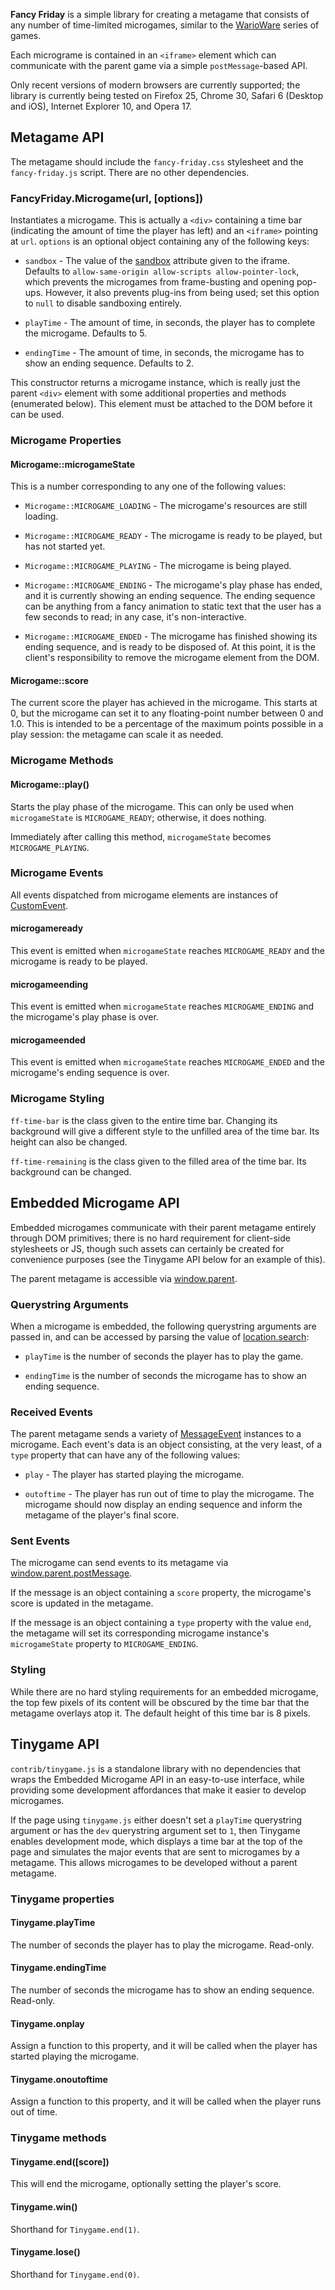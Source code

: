 **Fancy Friday** is a simple library for creating a metagame that consists of
any number of time-limited microgames, similar to the [WarioWare][] series
of games.

Each micrograme is contained in an `<iframe>` element which can communicate
with the parent game via a simple `postMessage`-based API.

Only recent versions of modern browsers are currently supported; the
library is currently being tested on Firefox 25, Chrome 30,
Safari 6 (Desktop and iOS), Internet Explorer 10, and Opera 17.

## Metagame API

The metagame should include the `fancy-friday.css` stylesheet and the
`fancy-friday.js` script. There are no other dependencies.

### **FancyFriday.Microgame(url, [options])**

Instantiates a microgame. This is actually a `<div>` containing a time bar
(indicating the amount of time the player has left) and an `<iframe>` pointing
at `url`. `options` is an optional object containing any of the following
keys:

* `sandbox` - The value of the [sandbox][] attribute given to the iframe.
  Defaults to `allow-same-origin allow-scripts allow-pointer-lock`, which
  prevents the microgames from frame-busting and opening pop-ups. However,
  it also prevents plug-ins from being used; set this option to `null`
  to disable sandboxing entirely.

* `playTime` - The amount of time, in seconds, the player has to
  complete the microgame. Defaults to 5.

* `endingTime` - The amount of time, in seconds, the microgame has
  to show an ending sequence. Defaults to 2.

This constructor returns a microgame instance, which is really just the
parent `<div>` element with some additional properties and methods
(enumerated below). This element must be attached to the DOM before it
can be used.

### Microgame Properties

#### **Microgame::microgameState**

This is a number corresponding to any one of the following values:

* `Microgame::MICROGAME_LOADING` - The microgame's resources are still
  loading.

* `Microgame::MICROGAME_READY` - The microgame is ready to be played, but
  has not started yet.

* `Microgame::MICROGAME_PLAYING` - The microgame is being played.

* `Microgame::MICROGAME_ENDING` - The microgame's play phase has ended, and
  it is currently showing an ending sequence. The ending sequence can be
  anything from a fancy animation to static text that the user has a few
  seconds to read; in any case, it's non-interactive.

* `Microgame::MICROGAME_ENDED` - The microgame has finished showing its ending
  sequence, and is ready to be disposed of. At this point, it is the
  client's responsibility to remove the microgame element from the DOM.

#### **Microgame::score**

The current score the player has achieved in the microgame. This starts at 0,
but the microgame can set it to any floating-point number between 0 and 1.0.
This is intended to be a percentage of the maximum points possible in a
play session: the metagame can scale it as needed.

### Microgame Methods

#### **Microgame::play()**

Starts the play phase of the microgame. This can only be used when 
`microgameState` is `MICROGAME_READY`; otherwise, it does nothing.

Immediately after calling this method, `microgameState` becomes
`MICROGAME_PLAYING`.

### Microgame Events

All events dispatched from microgame elements are instances of
[CustomEvent][].

#### microgameready

This event is emitted when `microgameState` reaches `MICROGAME_READY` and
the microgame is ready to be played.

#### microgameending

This event is emitted when `microgameState` reaches `MICROGAME_ENDING` and
the microgame's play phase is over.

#### microgameended

This event is emitted when `microgameState` reaches `MICROGAME_ENDED` and
the microgame's ending sequence is over.

### Microgame Styling

`ff-time-bar` is the class given to the entire time bar. Changing its
background will give a different style to the unfilled area of the time
bar. Its height can also be changed.

`ff-time-remaining` is the class given to the filled area of the time
bar. Its background can be changed.

## Embedded Microgame API

Embedded microgames communicate with their parent metagame entirely through
DOM primitives; there is no hard requirement for client-side stylesheets or
JS, though such assets can certainly be created for convenience purposes (see
the Tinygame API below for an example of this).

The parent metagame is accessible via [window.parent][].

### Querystring Arguments

When a microgame is embedded, the following querystring arguments are passed
in, and can be accessed by parsing the value of [location.search][]:

* `playTime` is the number of seconds the player has to play the game.

* `endingTime` is the number of seconds the microgame has to show an
  ending sequence.

### Received Events

The parent metagame sends a variety of [MessageEvent][] instances
to a microgame. Each event's data is an object consisting, at the very
least, of a `type` property that can have any of the following values:

* `play` - The player has started playing the microgame.

* `outoftime` - The player has run out of time to play the microgame. The
  microgame should now display an ending sequence and inform the metagame
  of the player's final score.

### Sent Events

The microgame can send events to its metagame via
[window.parent.postMessage][postMessage].

If the message is an object containing a `score` property, the microgame's
score is updated in the metagame.

If the message is an object containing a `type` property with the value
`end`, the metagame will set its corresponding microgame instance's
`microgameState` property to `MICROGAME_ENDING`.

### Styling

While there are no hard styling requirements for an embedded microgame, the
top few pixels of its content will be obscured by the time bar that
the metagame overlays atop it. The default height of this time bar is
8 pixels.

## Tinygame API

`contrib/tinygame.js` is a standalone library with no dependencies that
wraps the Embedded Microgame API in an easy-to-use interface, while
providing some development affordances that make it easier to develop
microgames.

If the page using `tinygame.js` either doesn't set a `playTime` querystring
argument or has the `dev` querystring argument set to `1`, then Tinygame
enables development mode, which displays a time bar at the top of the
page and simulates the major events that are sent to microgames by
a metagame. This allows microgames to be developed without a parent
metagame.

### Tinygame properties

#### Tinygame.playTime

The number of seconds the player has to play the microgame. Read-only.

#### Tinygame.endingTime

The number of seconds the microgame has to show an ending sequence.
Read-only.

#### Tinygame.onplay

Assign a function to this property, and it will be called when the player
has started playing the microgame.

#### Tinygame.onoutoftime

Assign a function to this property, and it will be called when the player
runs out of time.

### Tinygame methods

#### Tinygame.end([score])

This will end the microgame, optionally setting the player's score.

#### Tinygame.win()

Shorthand for `Tinygame.end(1)`.

#### Tinygame.lose()

Shorthand for `Tinygame.end(0)`.

  [WarioWare]: http://en.wikipedia.org/wiki/Wario_%28franchise%29#WarioWare_series
  [sandbox]: http://www.html5rocks.com/en/tutorials/security/sandboxed-iframes/
  [CustomEvent]: https://developer.mozilla.org/en-US/docs/Web/API/CustomEvent
  [MessageEvent]: https://developer.mozilla.org/en-US/docs/Web/API/MessageEvent
  [window.parent]: https://developer.mozilla.org/en-US/docs/Web/API/Window.parent
  [location.search]: https://developer.mozilla.org/en-US/docs/Web/API/Window.location#Example_.236.3A_Get_the_value_of_a_single_window.location.search_key.3A
  [postMessage]: https://developer.mozilla.org/en-US/docs/Web/API/Window.postMessage
